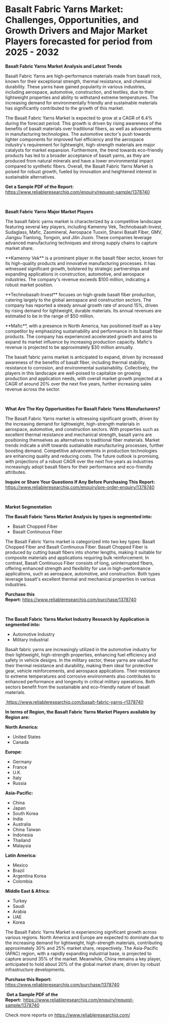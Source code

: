 <p><h1>Basalt Fabric Yarns Market: Challenges, Opportunities, and Growth Drivers and Major Market Players forecasted for period from 2025 - 2032</h1></p><p><strong>Basalt Fabric Yarns Market Analysis and Latest Trends</strong></p>
<p><p>Basalt Fabric Yarns are high-performance materials made from basalt rock, known for their exceptional strength, thermal resistance, and chemical durability. These yarns have gained popularity in various industries, including aerospace, automotive, construction, and textiles, due to their lightweight properties and ability to withstand extreme temperatures. The increasing demand for environmentally friendly and sustainable materials has significantly contributed to the growth of this market.</p><p>The Basalt Fabric Yarns Market is expected to grow at a CAGR of 6.4% during the forecast period. This growth is driven by rising awareness of the benefits of basalt materials over traditional fibers, as well as advancements in manufacturing technologies. The automotive sector's push towards lighter components for improved fuel efficiency and the aerospace industry's requirement for lightweight, high-strength materials are major catalysts for market expansion. Furthermore, the trend towards eco-friendly products has led to a broader acceptance of basalt yarns, as they are produced from natural minerals and have a lower environmental impact compared to synthetic fibers. Overall, the Basalt Fabric Yarns Market is poised for robust growth, fueled by innovation and heightened interest in sustainable alternatives.</p></p>
<p><strong>Get a Sample PDF of the Report:&nbsp;</strong> <a href="https://www.reliableresearchiq.com/enquiry/request-sample/1378740?utm_campaign=2384&utm_medium=2&utm_source=Github&utm_content=ia&utm_term=02042025&utm_id=basalt-fabric-yarns">https://www.reliableresearchiq.com/enquiry/request-sample/1378740</a></p>
<p>&nbsp;</p>
<p><strong>Basalt Fabric Yarns Major Market Players</strong></p>
<p><p>The basalt fabric yarns market is characterized by a competitive landscape featuring several key players, including Kamenny Vek, Technobasalt-Invest, Sudaglass, Mafic, Zaomineral, Aerospace Tuoxin, Shanxi Basalt Fiber, GMV, Jiangsu Tianlong, Tongxin, and Jilin Jiuxin. These companies leverage advanced manufacturing techniques and strong supply chains to capture market share.</p><p>**Kamenny Vek** is a prominent player in the basalt fiber sector, known for its high-quality products and innovative manufacturing processes. It has witnessed significant growth, bolstered by strategic partnerships and expanding applications in construction, automotive, and aerospace industries. The company's revenue exceeds $100 million, indicating a robust market position.</p><p>**Technobasalt-Invest** focuses on high-grade basalt fiber production, catering largely to the global aerospace and construction sectors. The company has reported a steady annual growth rate of around 15%, driven by rising demand for lightweight, durable materials. Its annual revenues are estimated to be in the range of $50 million.</p><p>**Mafic**, with a presence in North America, has positioned itself as a key competitor by emphasizing sustainability and performance in its basalt fiber products. The company has experienced accelerated growth and aims to expand its market influence by increasing production capacity. Mafic's revenue is projected to be approximately $30 million annually.</p><p>The basalt fabric yarns market is anticipated to expand, driven by increased awareness of the benefits of basalt fiber, including thermal stability, resistance to corrosion, and environmental sustainability. Collectively, the players in this landscape are well-poised to capitalize on growing production and application needs, with overall market growth projected at a CAGR of around 20% over the next five years, further increasing sales revenue across the sector.</p></p>
<p>&nbsp;</p>
<p><strong>What Are The Key Opportunities For Basalt Fabric Yarns Manufacturers?</strong></p>
<p><p>The Basalt Fabric Yarns market is witnessing significant growth, driven by the increasing demand for lightweight, high-strength materials in aerospace, automotive, and construction sectors. With properties such as excellent thermal resistance and mechanical strength, basalt yarns are positioning themselves as alternatives to traditional fiber materials. Market trends indicate a shift towards sustainable manufacturing processes, further boosting demand. Competitive advancements in production technologies are enhancing quality and reducing costs. The future outlook is promising, with projections of a robust CAGR over the next five years as industries increasingly adopt basalt fibers for their performance and eco-friendly attributes.</p></p>
<p><strong>Inquire or Share Your Questions If Any Before Purchasing This Report:</strong> <a href="https://www.reliableresearchiq.com/enquiry/pre-order-enquiry/1378740?utm_campaign=2384&utm_medium=2&utm_source=Github&utm_content=ia&utm_term=02042025&utm_id=basalt-fabric-yarns">https://www.reliableresearchiq.com/enquiry/pre-order-enquiry/1378740</a></p>
<p>&nbsp;</p>
<p><strong>Market Segmentation</strong></p>
<p><strong>The Basalt Fabric Yarns Market Analysis by types is segmented into:</strong></p>
<p><ul><li>Basalt Chopped Fiber</li><li>Basalt Continuous Fiber</li></ul></p>
<p><p>The Basalt Fabric Yarns market is categorized into two key types: Basalt Chopped Fiber and Basalt Continuous Fiber. Basalt Chopped Fiber is produced by cutting basalt fibers into shorter lengths, making it suitable for composite materials and applications requiring bulk reinforcement. In contrast, Basalt Continuous Fiber consists of long, uninterrupted fibers, offering enhanced strength and flexibility for use in high-performance applications, such as aerospace, automotive, and construction. Both types leverage basalt's excellent thermal and mechanical properties in various industries.</p></p>
<p><strong>Purchase this Report:&nbsp;</strong><a href="https://www.reliableresearchiq.com/purchase/1378740?utm_campaign=2384&utm_medium=2&utm_source=Github&utm_content=ia&utm_term=02042025&utm_id=basalt-fabric-yarns">https://www.reliableresearchiq.com/purchase/1378740</a></p>
<p>&nbsp;</p>
<p><strong>The Basalt Fabric Yarns Market Industry Research by Application is segmented into:</strong></p>
<p><ul><li>Automotive Industry</li><li>Military Industrial</li></ul></p>
<p><p>Basalt fabric yarns are increasingly utilized in the automotive industry for their lightweight, high-strength properties, enhancing fuel efficiency and safety in vehicle designs. In the military sector, these yarns are valued for their thermal resistance and durability, making them ideal for protective gear, vehicle reinforcements, and aerospace applications. Their resistance to extreme temperatures and corrosive environments also contributes to enhanced performance and longevity in critical military operations. Both sectors benefit from the sustainable and eco-friendly nature of basalt materials.</p></p>
<p><a href="https://www.reliableresearchiq.com/basalt-fabric-yarns-r1378740?utm_campaign=2384&utm_medium=2&utm_source=Github&utm_content=ia&utm_term=02042025&utm_id=basalt-fabric-yarns">&nbsp;https://www.reliableresearchiq.com/basalt-fabric-yarns-r1378740</a></p>
<p><strong>In terms of Region, the Basalt Fabric Yarns Market Players available by Region are:</strong></p>
<p>
    <p> <strong> North America: </strong>
        <ul>
            <li>United States</li>
            <li>Canada</li>
        </ul>
        </p> 
    <p> <strong> Europe: </strong>
        <ul>
            <li>Germany</li>
            <li>France</li>
            <li>U.K.</li>
            <li>Italy</li>
            <li>Russia</li>
        </ul>
        </p> 
    <p> <strong> Asia-Pacific: </strong>
        <ul>
            <li>China</li>
            <li>Japan</li>
            <li>South Korea</li>
            <li>India</li>
            <li>Australia</li>
            <li>China Taiwan</li>
            <li>Indonesia</li>
            <li>Thailand</li>
            <li>Malaysia</li>
        </ul>
        </p> 
    <p> <strong> Latin America: </strong>
        <ul>
            <li>Mexico</li>
            <li>Brazil</li>
            <li>Argentina Korea</li>
            <li>Colombia</li>
        </ul>
        </p> 
    <p> <strong> Middle East & Africa: </strong>
        <ul>
            <li>Turkey</li>
            <li>Saudi</li>
            <li>Arabia</li>
            <li>UAE</li>
            <li>Korea</li>
        </ul>
    </p>
    </p>
<p><p>The Basalt Fabric Yarns Market is experiencing significant growth across various regions. North America and Europe are expected to dominate due to the increasing demand for lightweight, high-strength materials, contributing approximately 30% and 25% market share, respectively. The Asia-Pacific (APAC) region, with a rapidly expanding industrial base, is projected to capture around 35% of the market. Meanwhile, China remains a key player, anticipated to hold about 20% of the global market share, driven by robust infrastructure developments.</p></p>
<p><strong>Purchase this Report: </strong><a href="https://www.reliableresearchiq.com/purchase/1378740?utm_campaign=2384&utm_medium=2&utm_source=Github&utm_content=ia&utm_term=02042025&utm_id=basalt-fabric-yarns">https://www.reliableresearchiq.com/purchase/1378740</a></p>
<p>&nbsp;<strong>Get a Sample PDF of the Report:&nbsp;&nbsp;</strong><a href="https://www.reliableresearchiq.com/enquiry/request-sample/1378740?utm_campaign=2384&utm_medium=2&utm_source=Github&utm_content=ia&utm_term=02042025&utm_id=basalt-fabric-yarns">https://www.reliableresearchiq.com/enquiry/request-sample/1378740</a></p>
<p><strong></strong></p>
<p>Check more reports on <a href="https://www.reliableresearchiq.com/?utm_campaign=2384&utm_medium=2&utm_source=Github&utm_content=ia&utm_term=02042025&utm_id=basalt-fabric-yarns">https://www.reliableresearchiq.com/</a></p>
